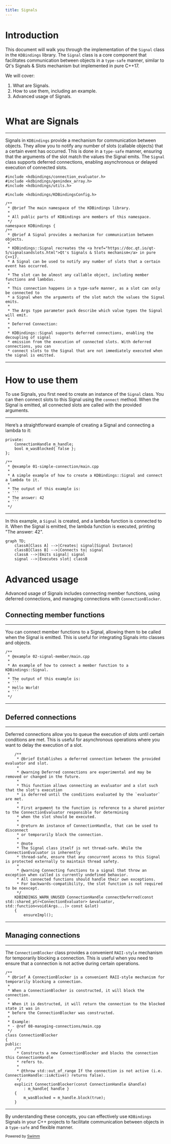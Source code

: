 ```yaml
---
title: Signals
---
```

# Introduction

This document will walk you through the implementation of the <SwmToken path="/src/kdbindings/signal.h" pos="44:8:8" line-data=" * @brief A Signal provides a mechanism for communication between objects.">`Signal`</SwmToken> class in the <SwmToken path="/src/kdbindings/signal.h" pos="38:16:16" line-data=" * @brief The main namespace of the KDBindings library.">`KDBindings`</SwmToken> library. The <SwmToken path="/src/kdbindings/signal.h" pos="44:8:8" line-data=" * @brief A Signal provides a mechanism for communication between objects.">`Signal`</SwmToken> class is a core component that facilitates communication between objects in a <SwmToken path="/src/kdbindings/signal.h" pos="51:13:15" line-data=" * This connection happens in a type-safe manner, as a slot can only be connected to">`type-safe`</SwmToken> manner, similar to Qt's Signals & Slots mechanism but implemented in pure C++17.

We will cover:

1. What are Signals.
2. How to use them, including an example.
3. Advanced usage of Signals.

```mermaid

```

# What are Signals

<SwmSnippet path="/src/kdbindings/signal.h" line="31">

---

Signals in <SwmToken path="/src/kdbindings/signal.h" pos="38:16:16" line-data=" * @brief The main namespace of the KDBindings library.">`KDBindings`</SwmToken> provide a mechanism for communication between objects. They allow you to notify any number of slots (callable objects) that a certain event has occurred. This is done in a <SwmToken path="/src/kdbindings/signal.h" pos="51:13:15" line-data=" * This connection happens in a type-safe manner, as a slot can only be connected to">`type-safe`</SwmToken> manner, ensuring that the arguments of the slot match the values the Signal emits. The <SwmToken path="/src/kdbindings/signal.h" pos="44:8:8" line-data=" * @brief A Signal provides a mechanism for communication between objects.">`Signal`</SwmToken> class supports deferred connections, enabling asynchronous or delayed execution of connected slots.

```
#include <kdbindings/connection_evaluator.h>
#include <kdbindings/genindex_array.h>
#include <kdbindings/utils.h>

#include <kdbindings/KDBindingsConfig.h>

/**
 * @brief The main namespace of the KDBindings library.
 *
 * All public parts of KDBindings are members of this namespace.
 */
namespace KDBindings {
/**
 * @brief A Signal provides a mechanism for communication between objects.
 *
 * KDBindings::Signal recreates the <a href="https://doc.qt.io/qt-5/signalsandslots.html">Qt's Signals & Slots mechanism</a> in pure C++17.
 * A Signal can be used to notify any number of slots that a certain event has occurred.
 *
 * The slot can be almost any callable object, including member functions and lambdas.
 *
 * This connection happens in a type-safe manner, as a slot can only be connected to
 * a Signal when the arguments of the slot match the values the Signal emits.
 *
 * The Args type parameter pack describe which value types the Signal will emit.
 *
 * Deferred Connection:
 *
 * KDBindings::Signal supports deferred connections, enabling the decoupling of signal
 * emission from the execution of connected slots. With deferred connections, you can
 * connect slots to the Signal that are not immediately executed when the signal is emitted.
```

---

</SwmSnippet>

# How to use them

To use Signals, you first need to create an instance of the <SwmToken path="/src/kdbindings/signal.h" pos="44:8:8" line-data=" * @brief A Signal provides a mechanism for communication between objects.">`Signal`</SwmToken> class. You can then connect slots to this Signal using the <SwmToken path="/src/kdbindings/signal.h" pos="60:3:3" line-data=" * connect slots to the Signal that are not immediately executed when the signal is emitted.">`connect`</SwmToken> method. When the Signal is emitted, all connected slots are called with the provided arguments.

<SwmSnippet path="/src/kdbindings/signal.h" line="636">

---

Here’s a straightforward example of creating a Signal and connecting a lambda to it:

````
private:
    ConnectionHandle m_handle;
    bool m_wasBlocked{ false };
};

/**
 * @example 01-simple-connection/main.cpp
 *
 * A simple example of how to create a KDBindings::Signal and connect a lambda to it.
 *
 * The output of this example is:
 * ```
 * The answer: 42
 * ```
 */
````

---

</SwmSnippet>

In this example, a <SwmToken path="/src/kdbindings/signal.h" pos="44:8:8" line-data=" * @brief A Signal provides a mechanism for communication between objects.">`Signal`</SwmToken> is created, and a lambda function is connected to it. When the Signal is emitted, the lambda function is executed, printing "The answer: 42".

```mermaid
graph TD;
    classA[Class A] -->|Creates| signal[Signal Instance]
    classB[Class B] -->|Connects to| signal
    classA -->|Emits signal| signal
    signal -->|Executes slot| classB
```

# Advanced usage

Advanced usage of Signals includes connecting member functions, using deferred connections, and managing connections with <SwmToken path="/src/kdbindings/signal.h" pos="602:8:8" line-data=" * @brief A ConnectionBlocker is a convenient RAII-style mechanism for temporarily blocking a connection.">`ConnectionBlocker`</SwmToken>.

## Connecting member functions

<SwmSnippet path="/src/kdbindings/signal.h" line="652">

---

You can connect member functions to a Signal, allowing them to be called when the Signal is emitted. This is useful for integrating Signals into classes and objects.

````
/**
 * @example 02-signal-member/main.cpp
 *
 * An example of how to connect a member function to a KDBindings::Signal.
 *
 * The output of this example is:
 * ```
 * Hello World!
 * ```
 */
````

---

</SwmSnippet>

## Deferred connections

<SwmSnippet path="/src/kdbindings/signal.h" line="385">

---

Deferred connections allow you to queue the execution of slots until certain conditions are met. This is useful for asynchronous operations where you want to delay the execution of a slot.

```
    /**
     * @brief Establishes a deferred connection between the provided evaluator and slot.
     *
     * @warning Deferred connections are experimental and may be removed or changed in the future.
     *
     * This function allows connecting an evaluator and a slot such that the slot's execution
     * is deferred until the conditions evaluated by the `evaluator` are met.
     *
     * First argument to the function is reference to a shared pointer to the ConnectionEvaluator responsible for determining
     * when the slot should be executed.
     *
     * @return An instance of ConnectionHandle, that can be used to disconnect
     * or temporarily block the connection.
     *
     * @note
     * The Signal class itself is not thread-safe. While the ConnectionEvaluator is inherently
     * thread-safe, ensure that any concurrent access to this Signal is protected externally to maintain thread safety.
     *
     * @warning Connecting functions to a signal that throw an exception when called is currently undefined behavior.
     * All connected functions should handle their own exceptions.
     * For backwards-compatibility, the slot function is not required to be noexcept.
     */
    KDBINDINGS_WARN_UNUSED ConnectionHandle connectDeferred(const std::shared_ptr<ConnectionEvaluator> &evaluator, std::function<void(Args...)> const &slot)
    {
        ensureImpl();
```

---

</SwmSnippet>

## Managing connections

<SwmSnippet path="/src/kdbindings/signal.h" line="601">

---

The <SwmToken path="/src/kdbindings/signal.h" pos="602:8:8" line-data=" * @brief A ConnectionBlocker is a convenient RAII-style mechanism for temporarily blocking a connection.">`ConnectionBlocker`</SwmToken> class provides a convenient <SwmToken path="/src/kdbindings/signal.h" pos="602:16:18" line-data=" * @brief A ConnectionBlocker is a convenient RAII-style mechanism for temporarily blocking a connection.">`RAII-style`</SwmToken> mechanism for temporarily blocking a connection. This is useful when you need to ensure that a connection is not active during certain operations.

```
/**
 * @brief A ConnectionBlocker is a convenient RAII-style mechanism for temporarily blocking a connection.
 *
 * When a ConnectionBlocker is constructed, it will block the connection.
 *
 * When it is destructed, it will return the connection to the blocked state it was in
 * before the ConnectionBlocker was constructed.
 *
 * Example:
 * - @ref 08-managing-connections/main.cpp
 */
class ConnectionBlocker
{
public:
    /**
     * Constructs a new ConnectionBlocker and blocks the connection this ConnectionHandle
     * refers to.
     *
     * @throw std::out_of_range If the connection is not active (i.e. ConnectionHandle::isActive() returns false).
     */
    explicit ConnectionBlocker(const ConnectionHandle &handle)
        : m_handle{ handle }
    {
        m_wasBlocked = m_handle.block(true);
    }
```

---

</SwmSnippet>

By understanding these concepts, you can effectively use <SwmToken path="/src/kdbindings/signal.h" pos="38:16:16" line-data=" * @brief The main namespace of the KDBindings library.">`KDBindings`</SwmToken> Signals in your C++ projects to facilitate communication between objects in a <SwmToken path="/src/kdbindings/signal.h" pos="51:13:15" line-data=" * This connection happens in a type-safe manner, as a slot can only be connected to">`type-safe`</SwmToken> and flexible manner.

<SwmMeta version="3.0.0" repo-id="Z2l0aHViJTNBJTNBS0RCaW5kaW5ncyUzQSUzQUxvaXBmaW5nZXJN" repo-name="KDBindings"><sup>Powered by [Swimm](https://app.swimm.io/)</sup></SwmMeta>
